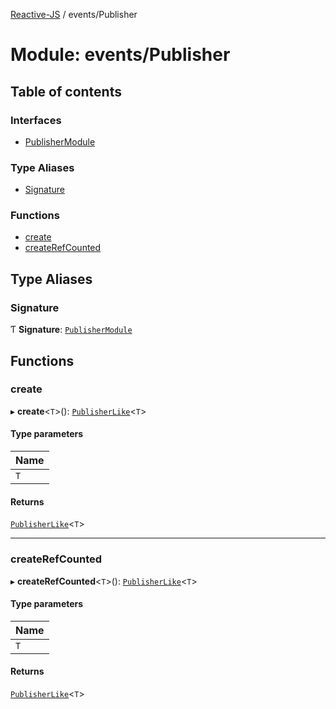 [Reactive-JS](../README.md) / events/Publisher

# Module: events/Publisher

## Table of contents

### Interfaces

- [PublisherModule](../interfaces/events_Publisher.PublisherModule.md)

### Type Aliases

- [Signature](events_Publisher.md#signature)

### Functions

- [create](events_Publisher.md#create)
- [createRefCounted](events_Publisher.md#createrefcounted)

## Type Aliases

### Signature

Ƭ **Signature**: [`PublisherModule`](../interfaces/events_Publisher.PublisherModule.md)

## Functions

### create

▸ **create**<`T`\>(): [`PublisherLike`](../interfaces/events.PublisherLike.md)<`T`\>

#### Type parameters

| Name |
| :------ |
| `T` |

#### Returns

[`PublisherLike`](../interfaces/events.PublisherLike.md)<`T`\>

___

### createRefCounted

▸ **createRefCounted**<`T`\>(): [`PublisherLike`](../interfaces/events.PublisherLike.md)<`T`\>

#### Type parameters

| Name |
| :------ |
| `T` |

#### Returns

[`PublisherLike`](../interfaces/events.PublisherLike.md)<`T`\>
